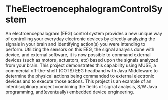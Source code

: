 # TheElectroencephalogramControlSystem
An electroencephalogram (EEG) control system provides a new unique way of controlling your everyday electronic devices by directly analyzing the signals in your brain and identifying action(s) you were intending to perform. Utilizing the sensors on this EEG, the signal analysis done with device, and external software, it is now possible to command external devices (such as motors, actuators, etc) based upon the signals analyzed from your brain. This project demonstrates this capability using MUSE, a commercial off-the-shelf (COTS) EEG headband with Java Middleware to determine the physical actions being commanded to external electronic devices and to execute those actions. This project is an example of an interdisciplinary project combining the fields of signal analysis, S/W Java programming, and(eventually) embedded device engineering.
